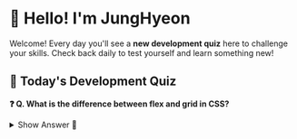 # 👋 Hello! I'm JungHyeon

Welcome! Every day you'll see a **new development quiz** here to challenge your skills.
Check back daily to test yourself and learn something new!

## 🧩 Today's Development Quiz

<!--START_SECTION:quiz-->

**❓ Q. What is the difference between flex and grid in CSS?**

<details>
<summary>Show Answer 👀</summary>
<p>Flex: 1D layout
Grid: 2D layout</p>
</details>
<!--END_SECTION:quiz-->
